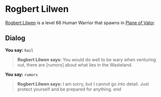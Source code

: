 # Rogbert Lilwen



[Rogbert Lilwen](/npc/208045) is a level 66 Human Warrior that spawns in [Plane of Valor](/zone/208).



## Dialog

**You say:** `hail`



>**Rogbert Lilwen says:** You would do well to be wary when venturing out, there are [rumors] about what lies in the Wasteland.

**You say:** `rumors`



>**Rogbert Lilwen says:** I am sorry, but I cannot go into detail. Just protect yourself and be prepared for anything.
end
